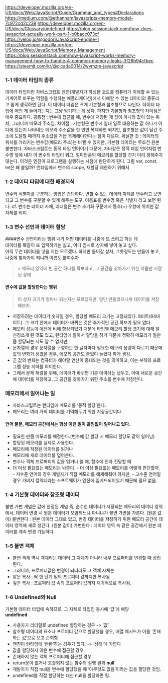 https://developer.mozilla.org/en-US/docs/Web/JavaScript/Guide/Grammar_and_types#Declarations
https://medium.com/@ethannam/javascripts-memory-model-7c972cd2c239
https://developer.mozilla.org/en-US/docs/Glossary/undefined
https://blog.sessionstack.com/how-does-javascript-actually-work-part-1-b0bacc073cf
https://velog.io/@godori/JavaScript-engine-1 
https://developer.mozilla.org/en-US/docs/Web/JavaScript/Memory_Management
https://blog.sessionstack.com/how-javascript-works-memory-management-how-to-handle-4-common-memory-leaks-3f28b94cfbec
https://steemit.com/kr/@cicada0014/2wvmzm-javascript

### 1-1 데이터 타입의 종류
데이터 타입이란 자바스크립트 엔진(개발자가 작성한 코드를 컴퓨터가 이해할 수 있는 기계어로 바꾸는 역할을 수행하는 애플리케이션)에서 이해할 수 있는 데이터의 종류라고 쉽게 생각하면 된다.
이 데이터 타입은 크게 기본형과 참조형으로 나뉜다.
데이터 타입에 어떤 게 들어가는지는 그냥 암기하는 게 낫다.
하지만 기본형과 참조형의 차이점은 매우 중요하다.
공통점 : 변수에 접근할 때, 변수에 저장된 게 값이 아니라 값이 있는 위치, 그러니까 메모리 주소임. 
차이점 : 기본형은 변수에 일대 일로 대응하는 값 하나가 어디에 있는지 나타내는 메모리 주소값을 한 번만 복제하면 되지만, 참조형은 값이 담긴 주소에 도달할 때까지 주소값을 거듭 복제해야한다는 점이 다르다.
확실한 것 : 데이터의 위치를 가리키는 변수값(메모리 주소)는 바뀔 수 있지만, 기본형 데이터는 무조건 원본 불변한다.
자바스크립트는 동적 타입 언어이기 때문에, 자바같은 정적 타입 언어처럼 변수명 앞에 내가 이 변수의 타입이 뭐고, 얼마만큼의 메모리를 할당할 건지 미리 정해주지 않는다. 이것은 엔진이 프로그램을 실행하는 시점에 판단하게 된다.
그럼 var, const, let은 왜 붙일까? 런타임에서 변수의 scope, 재할당 제한하기 위해서

### 1-2 데이터 타입에 대한 배경지식
변수와 식별자를 구분하는 방법은 간단하다. 
변할 수 있는 데이터 자체를 변수라고 보면 되고
그 변수를 구분할 수 있게 해주는 도구, 이름표를 변수명 혹은 식별자 라고 보면 된다.
cf. 변수는 데이터 자체, 리터럴은 변수 초기화 구문에서 등호(=) 우항에 위치한 값 자체를 의미

### 1-3 변수 선언과 데이터 할당
####변수 선언이라는 행위
내가 어떤 데이터를 나중에 또 쓰려고 하는 데<br>
데이터를 똑같이 또 입력하기는 싫고, 어디 임시로 상자에 넣어 놓고 싶다.<br>
아직 무슨 데이터를 넣을 지는 모르겠다. 하지만 들어갈 상자, 그릇정도는 만들어 놓고,<br>
나중에 찾아가야 되니까 이름도 붙여주자<br>

> = 메모리 영역에 빈 공간 하나를 확보하고, 그 공간을 찾아가기 위한 이름만 저장된 상태

#### 변수에 값을 할당한다는 행위
> 이 상자 크기가 얼마나 되는지는 모르겠지만, 일단 만들었으니까 데이터를 저장해보자.

- 저장하려는 데이터가 숫자일 경우, 할당할 메모리 크기는 고정돼있다. 8비트(64바이트). 그 크기 안에서 데이터가 바뀌는 것은 추가적인 공간 확보가 필요 없다.
- 메모리 성능이 예전에 비해 향상되었기 때문에 타입별 메모리 할당 크기에 대해 덜 신경쓰게 된 것도 있고, 런타임에 알아서 할당을 하기 때문에 정확히 메모리가 얼만큼 할당되는 지도 알 수 없지만,
- 문자열의 경우 문자열을 구성하는 한 글자마다 필요한 메모리 용량이 다르기 때문에 값의 변화가 생겼을 경우, 메모리 공간도 줄었다 늘었다 하게 생김.
- 곧 값의 변화는 컴퓨터가 해야할 연산이 증대되는 것을 의미하고, 이는 부하와 프로그램 성능 저하를 의미한다.
- 그래서 문제 해결을 위해, 데이터가 바뀌면 기존 데이터는 냅두고, 아예 새로운 공간에 데이터를 저장하고, 그 공간을 찾아가기 위한 주소를 변수에 저장한다.

### 메모리에서 일어나는 일
- 자바스크립트는 런타임에 메모리를 ‘동적 할당’한다.
- 메모리는 여러 개의 데이터를 기억해두기 위한 저장공간이다.

#### 언어 불문, 메모리 공간에서는 항상 이런 일이 끊임없이 일어나고 있다.
- 필요한 만큼 메모리를 배정한다.(변수에 값 할당 시 메모리 할당도 같이 일어남)
- 할당된 메모리를 실제로 사용한다.
- 메모리에 저장된 데이터를 읽거나
- 메모리에 새로 데이터를 덮어쓴다.
- 변수나 객체 프로퍼티의 값을 읽거나 쓸 때, 함수에 인자 전달할 때
- 더 이상 필요없는 메모리는 놔준다.
			- 더 이상 필요없는 메모리를 어떻게 판단할까.
			- 저수준 언어의 경우 개발자가 직접 메모리를 해제해줘야 하지만,
			- 고수준 언어일 경우 가비지 컬렉터라는 소프트웨어가 엔진에 임베드되어있기 때문에 필요 없음.


### 1-4 기본형 데이터와 참조형 데이터
불변 가변 개념은 값에 한정된 개념
즉, 순수한 데이터가 저장되는 메모리의 데이터 영역에서, 데이터 변경 시 원본 데이터가 오염되느냐 아니냐가 불변 가변을 가른다.
(원본 값이) 불변한다 : 원본 데이터 그대로 있고, 변경 데이터를 저장하기 위한 메모리 공간이 데이터 영역에 새로 생긴다.
(원본 값이) 가변한다 : 데이터 영역 속 같은 공간에서 원본 데이터를 계속 변경 가능하다. 

### 1-5 불변 객체
- 불변 객체 역시 객체라는 데이터 그 자체가 아니라 내부 프로퍼티를 변경할 때 성립된다.
- 그러니까, 프로퍼티값은 변경이 되더라도 그 객체 자체는 
- 얕은 복사 : 딱 한 단계 밑의 프로퍼티 값까지만 복사됨
- 깊은 복사 : 프로퍼티 값 속의 프로퍼티 값까지 재귀적으로 복사됨.

### 1-6 Undefined와 Null
기본형 데이터 타입에 속하므로, 그 자체로 타입인 동시에 ‘값’에 해당<br>
**undefined**
- 사용자가 리터럴로 undefined 할당하는 경우 -> ‘값’
- 참조형 데이터의 요소나 프로퍼티 값으로 할당했을 경우, 배열 메서드가 이를 ‘존재하는 값’으로 보고 순회함
- 엔진이 런타임에 ‘반환’하는 경우가 있다. -> ‘상태’에 가깝다
- 값을 할당하지 않은 변수에 접근할 경우
- 존재하지 않는 객체 프로퍼티에 접근할 경우
- return문이 없거나 호출되지 않는 함수의 실행 결과
**null**
- 개발자가 직접 null을 변수에 할당했을 때 ‘아무것도 없음’이라는 값을 할당한 것임. 
- undefined를 직접 할당하는 대신 null을 할당하면 됨.



